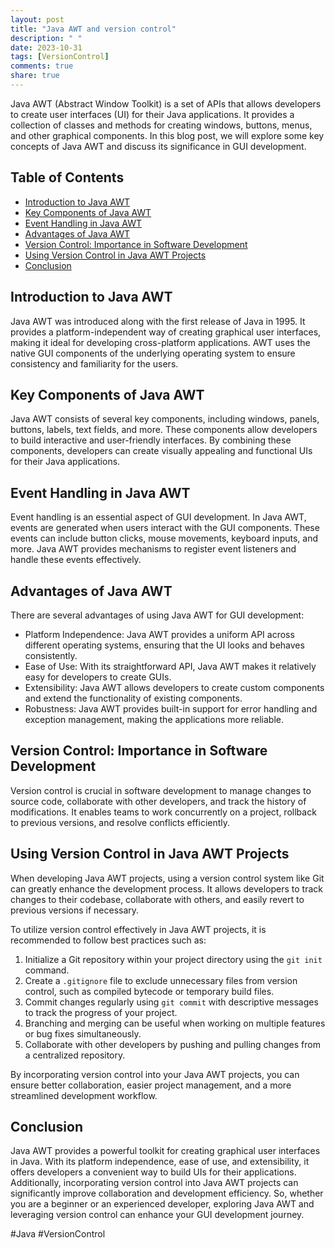 ```yaml
---
layout: post
title: "Java AWT and version control"
description: " "
date: 2023-10-31
tags: [VersionControl]
comments: true
share: true
---
```


Java AWT (Abstract Window Toolkit) is a set of APIs that allows developers to create user interfaces (UI) for their Java applications. It provides a collection of classes and methods for creating windows, buttons, menus, and other graphical components. In this blog post, we will explore some key concepts of Java AWT and discuss its significance in GUI development.

## Table of Contents
- [Introduction to Java AWT](#introduction-to-java-awt)
- [Key Components of Java AWT](#key-components-of-java-awt)
- [Event Handling in Java AWT](#event-handling-in-java-awt)
- [Advantages of Java AWT](#advantages-of-java-awt)
- [Version Control: Importance in Software Development](#version-control-importance-in-software-development)
- [Using Version Control in Java AWT Projects](#using-version-control-in-java-awt-projects)
- [Conclusion](#conclusion)

## Introduction to Java AWT

Java AWT was introduced along with the first release of Java in 1995. It provides a platform-independent way of creating graphical user interfaces, making it ideal for developing cross-platform applications. AWT uses the native GUI components of the underlying operating system to ensure consistency and familiarity for the users.

## Key Components of Java AWT

Java AWT consists of several key components, including windows, panels, buttons, labels, text fields, and more. These components allow developers to build interactive and user-friendly interfaces. By combining these components, developers can create visually appealing and functional UIs for their Java applications.

## Event Handling in Java AWT

Event handling is an essential aspect of GUI development. In Java AWT, events are generated when users interact with the GUI components. These events can include button clicks, mouse movements, keyboard inputs, and more. Java AWT provides mechanisms to register event listeners and handle these events effectively.

## Advantages of Java AWT

There are several advantages of using Java AWT for GUI development:

- Platform Independence: Java AWT provides a uniform API across different operating systems, ensuring that the UI looks and behaves consistently.
- Ease of Use: With its straightforward API, Java AWT makes it relatively easy for developers to create GUIs.
- Extensibility: Java AWT allows developers to create custom components and extend the functionality of existing components.
- Robustness: Java AWT provides built-in support for error handling and exception management, making the applications more reliable.

## Version Control: Importance in Software Development

Version control is crucial in software development to manage changes to source code, collaborate with other developers, and track the history of modifications. It enables teams to work concurrently on a project, rollback to previous versions, and resolve conflicts efficiently.

## Using Version Control in Java AWT Projects

When developing Java AWT projects, using a version control system like Git can greatly enhance the development process. It allows developers to track changes to their codebase, collaborate with others, and easily revert to previous versions if necessary.

To utilize version control effectively in Java AWT projects, it is recommended to follow best practices such as:

1. Initialize a Git repository within your project directory using the `git init` command.
2. Create a `.gitignore` file to exclude unnecessary files from version control, such as compiled bytecode or temporary build files.
3. Commit changes regularly using `git commit` with descriptive messages to track the progress of your project.
4. Branching and merging can be useful when working on multiple features or bug fixes simultaneously.
5. Collaborate with other developers by pushing and pulling changes from a centralized repository.

By incorporating version control into your Java AWT projects, you can ensure better collaboration, easier project management, and a more streamlined development workflow.

## Conclusion

Java AWT provides a powerful toolkit for creating graphical user interfaces in Java. With its platform independence, ease of use, and extensibility, it offers developers a convenient way to build UIs for their applications. Additionally, incorporating version control into Java AWT projects can significantly improve collaboration and development efficiency. So, whether you are a beginner or an experienced developer, exploring Java AWT and leveraging version control can enhance your GUI development journey.

\#Java #VersionControl